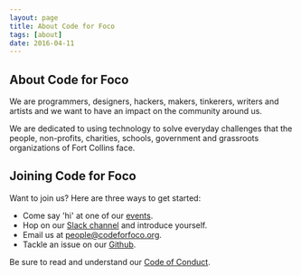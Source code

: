 ```yaml
---
layout: page
title: About Code for Foco
tags: [about]
date: 2016-04-11
---
```


## About Code for Foco

We are programmers, designers, hackers, makers, tinkerers, writers and artists and we want to have an impact on the community around us.

We are dedicated to using technology to solve everyday challenges that the people, non-profits, charities, schools, government and grassroots organizations of Fort Collins face.

## Joining Code for Foco

Want to join us? Here are three ways to get started:

- Come say 'hi' at one of our [events](/events).
- Hop on our [Slack channel](https://codeforfoco.slack.com) and introduce yourself.
- Email us at [people@codeforfoco.org](mailto:people@codeforfoco.org).
- Tackle an issue on our [Github](https://github.com/codeforfoco).

Be sure to read and understand our [Code of Conduct](/code_of_conduct).

